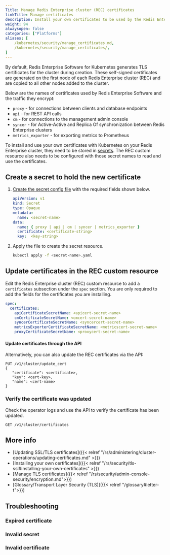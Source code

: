 ```yaml
---
Title: Manage Redis Enterprise cluster (REC) certificates
linkTitle: Manage certificates
description: Install your own certificates to be used by the Redis Enterprise cluster's operator. 
weight: 94
alwaysopen: false
categories: ["Platforms"]
aliases: [ 
    /kubernetes/security/manage_certificates.md,
    /kubernetes/security/manage_certificates/,
]
---
```


By default, Redis Enterprise Software for Kubernetes generates TLS certificates for the cluster during creation. These self-signed certificates are generated on the first node of each Redis Enterprise cluster (REC) and are copied to all other nodes added to the cluster.

Below are the names of certificates used by Redis Enterprise Software and the traffic they encrypt:

- `proxy` - for connections between clients and database endpoints
- `api` - for REST API calls
- `cm` - for connections to the management admin console
- `syncer` - for Active-Active and Replica Of synchronization between Redis Enterprise clusters
- `metrics_exporter` - for exporting metrics to Prometheus

To install and use your own certificates with Kubernetes on your Redis Enterprise cluster, they need to be stored in [secrets](https://kubernetes.io/docs/concepts/configuration/secret/). The REC custom resource also needs to be configured with those secret names to read and use the certificates.

## Create a secret to hold the new certificate

1. [Create the secret config file](https://kubernetes.io/docs/tasks/configmap-secret/managing-secret-using-config-file/) with the required fields shown below.

    ```yaml
    apiVersion: v1
    kind: Secret
    type: Opaque
    metadata:
      name: <secret-name>
    data:
      name: { proxy | api | cm | syncer | metrics_exporter } 
      certificate: <certificate-string>
      key:  <key-string>  
    ```

1. Apply the file to create the secret resource.
    ```bash
    kubectl apply -f <secret-name>.yaml
    ```

## Update certificates in the REC custom resource

Edit the Redis Enterprise cluster (REC) custom resource to add a `certificates` subsection under the `spec` section. You are only required to add the fields for the certificates you are installing.

```yaml
spec:
  certificates:
    apiCertificateSecretName: <apicert-secret-name>
    cmCertificateSecretName: <cmcert-secret-name>
    syncerCertificateSecretName: <syncercert-secret-name>
    metricsExporterCertificateSecretName: <metricscert-secret-name>
    proxyCertificateSecretName: <proxycert-secret-name>
```

#### Update certificates through the API

Alternatively, you can also update the REC certificates via the API:

```API
PUT /v1/cluster/update_cert
{
   "certificate": <certificate>, 
   "key": <cert-key>,
   "name": <cert-name> 
}
```

### Verify the certificate was updated

Check the operator logs and use the API to verify the certificate has been updated.

  ```api
  GET /v1/cluster/certificates
  ```

## More info

- [Updating SSL/TLS certificates]({{< relref "/rs/administering/cluster-operations/updating-certificates.md" >}})
- [Installing your own certificates]({{< relref "/rs/security/tls-ssl#installing-your-own-certificates" >}})
- [Manage TLS certificates]({{< relref "/rs/security/admin-console-security/encryption.md">}})
- [Glossary/Transport Layer Security (TLS)]({{< relref "/glossary#letter-t">}})

## Troubleshooting

### Expired certificate

### Invalid secret

### Invalid certificate
